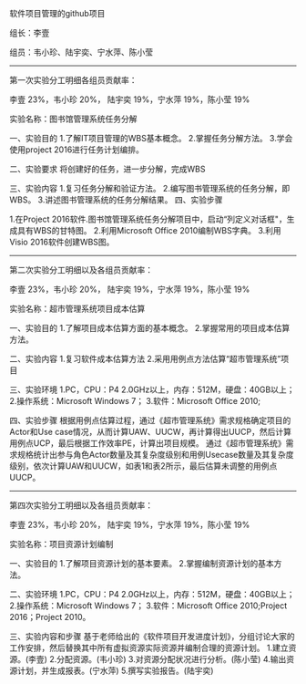 软件项目管理的github项目

组长：李壹

组员：韦小珍、陆宇奕、宁水萍、陈小莹
*******************************************************************************

第一次实验分工明细各组员贡献率：

李壹 23%，韦小珍 20%， 陆宇奕 19%，宁水萍 19%，陈小莹 19%

实验名称：图书馆管理系统任务分解

一、实验目的
1.了解IT项目管理的WBS基本概念。
2.掌握任务分解方法。
3.学会使用project 2016进行任务计划编排。

二、实验要求
  将创建好的任务，进一步分解，完成WBS

三、实验内容
1.复习任务分解和验证方法。
2.编写图书管理系统的任务分解，即WBS。
3.讲述图书管理系统的任务分解结果。
四、实验步骤

1.在Project 2016软件.图书馆管理系统任务分解项目中，启动“列定义对话框"，生成具有WBS的甘特图。
2.利用Microsoft Office 2010编制WBS字典。
3.利用Visio 2016软件创建WBS图。
******************************************************************************

第二次实验分工明细以及各组员贡献率：

李壹 23%，韦小珍 20%， 陆宇奕 19%，宁水萍 19%，陈小莹 19%

实验名称：超市管理系统项目成本估算

一、实验目的
1.了解项目成本估算方面的基本概念。
2.掌握常用的项目成本估算方法。

二、实验内容
1.复习软件成本估算方法
2.采用用例点方法估算“超市管理系统”项目

三、实验环境
1.PC，CPU：P4 2.0GHz以上，内存：512M，硬盘：40GB以上；
2.操作系统：Microsoft Windows 7；
3.软件：Microsoft Office 2010;

四、实验步骤
根据用例点估算过程，通过《超市管理系统》需求规格确定项目的Actor和Use case情况，从而计算UAW、UUCW，再计算得出UUCP，然后计算用例点UCP，最后根据工作效率PE，计算出项目规模。
通过《超市管理系统》需求规格统计出参与角色Actor数量及其复杂度级别和用例Usecase数量及其复杂度级别，依次计算UAW和UUCW，如表1和表2所示，最后估算未调整的用例点UUCP。
******************************************************************************

第四次实验分工明细以及各组员贡献率：

李壹 23%，韦小珍 20%， 陆宇奕 19%，宁水萍 19%，陈小莹 19%

实验名称：项目资源计划编制

一、实验目的
1.了解项目资源计划的基本要素。
2.掌握编制资源计划的基本方法。


二、实验环境
1.PC，CPU：P4 2.0GHz以上，内存：512M，硬盘：40GB以上；
2.操作系统：Microsoft Windows 7；
3.软件：Microsoft Office 2010;Project 2016；Project 2010。

三、实验内容和步骤
基于老师给出的《软件项目开发进度计划》，分组讨论大家的工作安排，然后替换其中所有虚拟资源实际资源并编制合理的资源计划。
1.建立资源。(李壹)
2.分配资源。(韦小珍)
3.对资源分配状况进行分析。(陈小莹)
4.输出资源计划，并生成报表。(宁水萍)
5.撰写实验报告。(陆宇奕)

